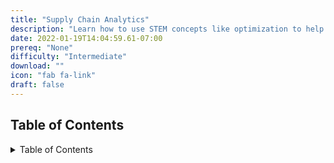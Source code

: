 ```yaml
---
title: "Supply Chain Analytics"
description: "Learn how to use STEM concepts like optimization to help run your cookie bakery!"
date: 2022-01-19T14:04:59.61-07:00
prereq: "None"
difficulty: "Intermediate"
download: ""
icon: "fab fa-link"
draft: false
---
```


## Table of Contents

<details close>
<summary>Table of Contents</summary>
{{% children %}}
</details>